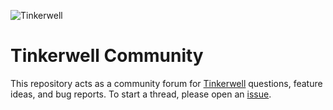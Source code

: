 ![Tinkerwell](https://tinkerwell.app/images/card.png)

# Tinkerwell Community

This repository acts as a community forum for [Tinkerwell](https://tinkerwell.app) questions, feature ideas, and bug reports. To start a thread, please open an [issue](https://github.com/beyondcode/tinkerwell-suggestions/issues).
